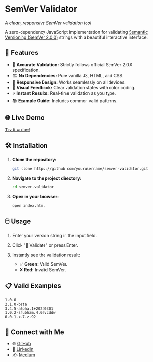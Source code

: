 # SemVer Validator

*A clean, responsive SemVer validation tool*

A zero-dependency JavaScript implementation for validating [Semantic Versioning (SemVer 2.0.0)](https://semver.org/) strings with a beautiful interactive interface.

## 🚀 Features

* 💯 **Accurate Validation:** Strictly follows official SemVer 2.0.0 specification.
* 🏗️ **No Dependencies:** Pure vanilla JS, HTML, and CSS.
* 📱 **Responsive Design:** Works seamlessly on all devices.
* 🎨 **Visual Feedback:** Clear validation states with color coding.
* ⚡ **Instant Results:** Real-time validation as you type.
* 📚 **Example Guide:** Includes common valid patterns.

## 🌐 Live Demo

[Try it online!](https://yourusername.github.io/semver-validator)

## 🛠️ Installation

1. **Clone the repository:**

   ```bash
   git clone https://github.com/yourusername/semver-validator.git
   ```

2. **Navigate to the project directory:**

   ```bash
   cd semver-validator
   ```

3. **Open in your browser:**

   ```bash
   open index.html
   ```

## 🖱️ Usage

1. Enter your version string in the input field.
2. Click "🚀 Validate" or press Enter.
3. Instantly see the validation result:

   * ✅ **Green:** Valid SemVer.
   * ❌ **Red:** Invalid SemVer.

## 📋 Valid Examples

```plaintext
1.0.0
2.1.0-beta
3.4.5-alpha.1+20240301
1.0.2-shubham.4.0avcddw
0.0.1-x.7.z.92
```

## 📌 Connect with Me

* 🌐 [GitHub](https://github.com/ShubhamYadav25)
* 🔗 [LinkedIn](https://www.linkedin.com/in/shubham-yadav-2b58271b8/)
* ✍️ [Medium](https://medium.com/@the_shubham_yadav)
